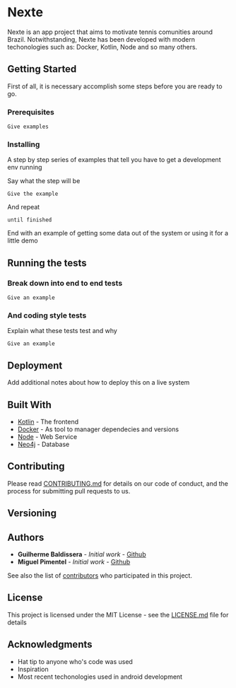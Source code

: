 # Nexte
Nexte is an app project that aims to motivate tennis comunities around Brazil. Notwithstanding, Nexte has been developed with modern techonologies such as: Docker, Kotlin, Node and so many others.


## Getting Started

First of all, it is necessary accomplish some steps before you are ready to go.

### Prerequisites

<!-- What things you need to install the software and how to install them -->

```
Give examples
```

### Installing

A step by step series of examples that tell you have to get a development env running

Say what the step will be

```
Give the example
```

And repeat

```
until finished
```

End with an example of getting some data out of the system or using it for a little demo

## Running the tests

<!-- Explain how to run the automated tests for this system -->

### Break down into end to end tests

<!-- Explain what these tests test and why -->

```
Give an example
```

### And coding style tests

Explain what these tests test and why

```
Give an example
```

## Deployment

Add additional notes about how to deploy this on a live system

## Built With

* [Kotlin]() - The frontend
* [Docker]() - As tool to manager dependecies and versions
* [Node]() - Web Service
* [Neo4j]() - Database

## Contributing

Please read [CONTRIBUTING.md](https://gist.github.com/PurpleBooth/b24679402957c63ec426) for details on our code of conduct, and the process for submitting pull requests to us.

## Versioning

<!-- We use [SemVer](http://semver.org/) for versioning. For the versions available, see the [tags on this repository](https://github.com/your/project/tags). -->

## Authors

* **Guilherme Baldissera** - *Initial work* - [Github](https://github.com/guibaldissera)
* **Miguel Pimentel** - *Initial work* - [Github](https://github.com/miguelpimentel)

See also the list of [contributors](https://github.com/your/project/contributors) who participated in this project.

## License

This project is licensed under the MIT License - see the [LICENSE.md](LICENSE.md) file for details

## Acknowledgments

* Hat tip to anyone who's code was used
* Inspiration
* Most recent techonologies used in android development
